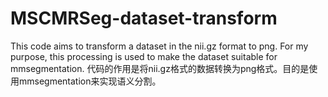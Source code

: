 # MSCMRSeg-dataset-transform
This code aims to transform a dataset in the nii.gz format to png. For my purpose, this processing is used to make the dataset suitable for mmsegmentation.
代码的作用是将nii.gz格式的数据转换为png格式。目的是使用mmsegmentation来实现语义分割。
